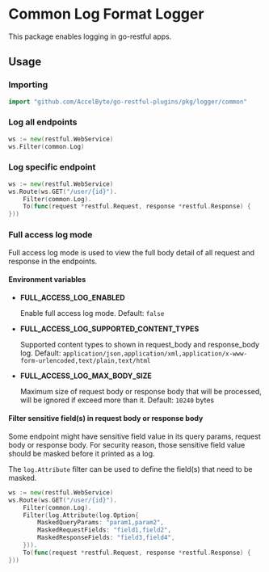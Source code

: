 # Common Log Format Logger

This package enables logging in go-restful apps.

## Usage

### Importing

```go
import "github.com/AccelByte/go-restful-plugins/pkg/logger/common"
```

### Log all endpoints

```go
ws := new(restful.WebService)
ws.Filter(common.Log)
```

### Log specific endpoint

```go
ws := new(restful.WebService)
ws.Route(ws.GET("/user/{id}").
    Filter(common.Log).
    To(func(request *restful.Request, response *restful.Response) {
}))
```

### Full access log mode

Full access log mode is used to view the full body detail of all request and response in the endpoints.

#### Environment variables

- **FULL_ACCESS_LOG_ENABLED**

  Enable full access log mode. Default: `false`

- **FULL_ACCESS_LOG_SUPPORTED_CONTENT_TYPES**

  Supported content types to shown in request_body and response_body log.
  Default: `application/json,application/xml,application/x-www-form-urlencoded,text/plain,text/html`

- **FULL_ACCESS_LOG_MAX_BODY_SIZE**

  Maximum size of request body or response body that will be processed, will be ignored if exceed more than it. Default: `10240` bytes

#### Filter sensitive field(s) in request body or response body

Some endpoint might have sensitive field value in its query params, request body or response body.
For security reason, those sensitive field value should be masked before it printed as a log.

The `log.Attribute` filter can be used to define the field(s) that need to be masked.

```go
ws := new(restful.WebService)
ws.Route(ws.GET("/user/{id}").
    Filter(common.Log).
    Filter(log.Attribute(log.Option{
        MaskedQueryParams: "param1,param2",
        MaskedRequestFields: "field1,field2",
        MaskedResponseFields: "field3,field4",
    })).
    To(func(request *restful.Request, response *restful.Response) {
}))
```
